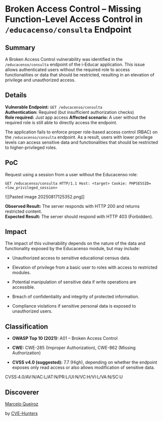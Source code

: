 # Broken Access Control – Missing Function-Level Access Control in `/educacenso/consulta` Endpoint

## Summary

A Broken Access Control vulnerability was identified in the `/educacenso/consulta` endpoint of the i-Educar application. This issue allows authenticated users without the required role to access functionalities or data that should be restricted, resulting in an elevation of privilege and unauthorized access.

## Details

**Vulnerable Endpoint:** `GET /educacenso/consulta`  
**Authentication:** Required (but insufficient authorization checks)  
**Role required:** Just app access 
**Affected scenario:** A user without the required role is still able to directly access the endpoint.

The application fails to enforce proper role-based access control (RBAC) on the `/educacenso/consulta` endpoint. As a result, users with lower privilege levels can access sensitive data and functionalities that should be restricted to higher-privileged roles.

## PoC

Request using a session from a user without the Educacenso role:

`GET /educacenso/consulta HTTP/1.1 Host: <target> Cookie: PHPSESSID=<low_privileged_session>`

![[Pasted image 20250817125352.png]]

**Observed Result:** The server responds with HTTP 200 and returns restricted content.  
**Expected Result:** The server should respond with HTTP 403 (Forbidden).

## Impact

The impact of this vulnerability depends on the nature of the data and functionality exposed by the Educacenso module, but may include:

- Unauthorized access to sensitive educational census data.
    
- Elevation of privilege from a basic user to roles with access to restricted modules.
    
- Potential manipulation of sensitive data if write operations are accessible.
    
- Breach of confidentiality and integrity of protected information.
    
- Compliance violations if sensitive personal data is exposed to unauthorized users.
    

## Classification

- **OWASP Top 10 (2021):** A01 – Broken Access Control
    
- **CWE:** CWE-285 (Improper Authorization), CWE-862 (Missing Authorization)
    
- **CVSS v4.0 (suggested):** 7.7 (High), depending on whether the endpoint exposes only read access or also allows modification of sensitive data.

CVSS:4.0/AV:N/AC:L/AT:N/PR:L/UI:N/VC:H/VI:L/VA:N/SC:U


## Discoverer

[Marcelo Queiroz](www.linkedin.com/in/marceloqueirozjr)

by [CVE-Hunters](https://github.com/Sec-Dojo-Cyber-House/cve-hunters)